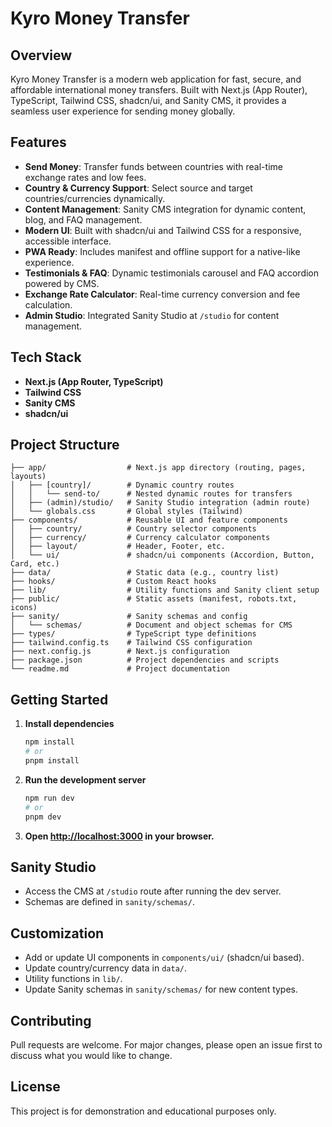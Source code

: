# Kyro Money Transfer

## Overview

Kyro Money Transfer is a modern web application for fast, secure, and affordable international money transfers. Built with Next.js (App Router), TypeScript, Tailwind CSS, shadcn/ui, and Sanity CMS, it provides a seamless user experience for sending money globally.

## Features

- **Send Money**: Transfer funds between countries with real-time exchange rates and low fees.
- **Country & Currency Support**: Select source and target countries/currencies dynamically.
- **Content Management**: Sanity CMS integration for dynamic content, blog, and FAQ management.
- **Modern UI**: Built with shadcn/ui and Tailwind CSS for a responsive, accessible interface.
- **PWA Ready**: Includes manifest and offline support for a native-like experience.
- **Testimonials & FAQ**: Dynamic testimonials carousel and FAQ accordion powered by CMS.
- **Exchange Rate Calculator**: Real-time currency conversion and fee calculation.
- **Admin Studio**: Integrated Sanity Studio at `/studio` for content management.

## Tech Stack

- **Next.js (App Router, TypeScript)**
- **Tailwind CSS**
- **Sanity CMS**
- **shadcn/ui**

## Project Structure

```
├── app/                  # Next.js app directory (routing, pages, layouts)
│   ├── [country]/        # Dynamic country routes
│   │   └── send-to/      # Nested dynamic routes for transfers
│   ├── (admin)/studio/   # Sanity Studio integration (admin route)
│   └── globals.css       # Global styles (Tailwind)
├── components/           # Reusable UI and feature components
│   ├── country/          # Country selector components
│   ├── currency/         # Currency calculator components
│   ├── layout/           # Header, Footer, etc.
│   └── ui/               # shadcn/ui components (Accordion, Button, Card, etc.)
├── data/                 # Static data (e.g., country list)
├── hooks/                # Custom React hooks
├── lib/                  # Utility functions and Sanity client setup
├── public/               # Static assets (manifest, robots.txt, icons)
├── sanity/               # Sanity schemas and config
│   └── schemas/          # Document and object schemas for CMS
├── types/                # TypeScript type definitions
├── tailwind.config.ts    # Tailwind CSS configuration
├── next.config.js        # Next.js configuration
├── package.json          # Project dependencies and scripts
└── readme.md             # Project documentation
```

## Getting Started

1. **Install dependencies**
   ```sh
   npm install
   # or
   pnpm install
   ```
2. **Run the development server**
   ```sh
   npm run dev
   # or
   pnpm dev
   ```
3. **Open [http://localhost:3000](http://localhost:3000) in your browser.**

## Sanity Studio

- Access the CMS at `/studio` route after running the dev server.
- Schemas are defined in `sanity/schemas/`.

## Customization

- Add or update UI components in `components/ui/` (shadcn/ui based).
- Update country/currency data in `data/`.
- Utility functions in `lib/`.
- Update Sanity schemas in `sanity/schemas/` for new content types.

## Contributing

Pull requests are welcome. For major changes, please open an issue first to discuss what you would like to change.

## License

This project is for demonstration and educational purposes only.
